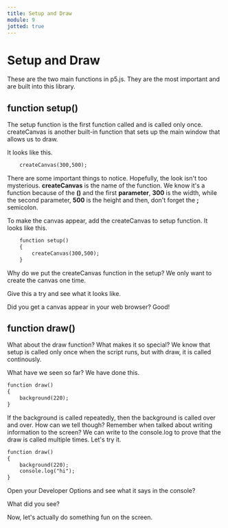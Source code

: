 ```yaml
---
title: Setup and Draw
module: 9
jotted: true
---
```


# Setup and Draw

These are the two main functions in p5.js.  They are the most important and are built into this library.

## function setup()

The setup function is the first function called and is called only once.  createCanvas is another built-in function that sets up the main window that allows us to draw.

It looks like this.

```html
    createCanvas(300,500);
```

There are some important things to notice. Hopefully, the look isn't  too mysterious. **createCanvas** is the name of the function.  We know it's a function because of the **()** and the first **parameter**, **300** is the width, while the second parameter, **500** is the height and then, don't forget the **;** semicolon.

To make the canvas appear, add the createCanvas to setup function.  It looks like this.

```html
    function setup()
    {
        createCanvas(300,500);
    }
```

Why do we put the createCanvas function in the setup? We only want to create the canvas one time.

Give this a try and see what it looks like.

Did you get a canvas appear in your web browser? Good!

## function draw()

What about the draw function?  What makes it so special?  We know that setup is called only once when the script runs, but with draw, it is called continously.

What have we seen so far? We have done this.

```html
function draw()
{
    background(220);
}
```

If the background is called repeatedly, then the background is called over and over.  How can we tell though? Remember when talked about writing information to the screen?  We can write to the console.log to prove that the draw is called multiple times.  Let's try it.

```html
function draw()
{
    background(220);
    console.log("hi");
}
```

Open your Developer Options and see what it says in the console?

What did you see?

Now, let's actually do something fun on the screen.

